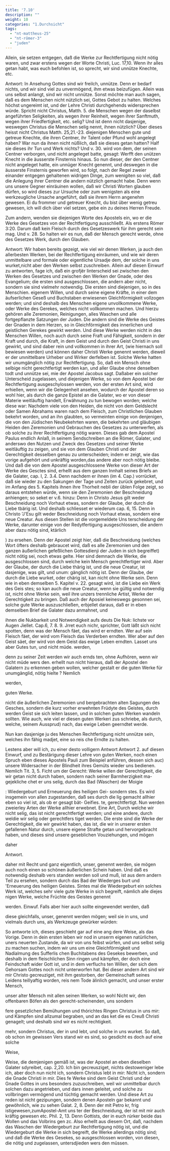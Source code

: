 ```yaml
---
title: '7.10'
description: ""
weight: 10
categories: "1.Durchsicht"
tags:
  - "nt-mattheus-25"
  - "nt-römer-3"
  - "juden"
---
```


<!-- seite 323 -->

Allein, sie setzen entgegen, daß die Werke zur
Rechtfertigung nicht nötig waren, und zwar erstens
wegen der Worte Christi, Luc. 17,10. Wenn ihr
alles getan habt, was euch befohlen ist, so sprecht,
wir sind unnütze Knechte, etc.

Antwort: In Ansehung Gottes sind wir freilch,
unnütze. Denn er bedarf nichts, und wir sind viel zu
unvermögend, ihm etwas beizufügen. Allein was uns
selbst anlangt, sind wir nicht unnütze. Sonst möchte
man auch sagen, daß es dem Menschen nicht nützlich
sei, Gottes Gebot zu halten. Welches höchst ungereimt
ist, und der Lehre Christi durchgehends widersprechen
würde. Spricht nicht Christus, Matth. 5.
die Menschen wegen der daselbst angeführten Seligkeiten,
als wegen ihrer Reinheit, wegen ihrer
Sanftmuth, wegen ihrer Friedfertigkeit, etc. selig?
Und ist denn nicht dasjenige, weswegen Christus die
Menschen selig nennt, ihnen nützlich? Über dieses heisst
nicht Christus Matth. 25,21.-23. diejenigen
Menschen gute und getreue Knechte, die ihren Centner,
ihr Talent oder Pfund wohl angelegt haben? War
nun da ihnen nicht nüßlich, daß sie dieses getan hatten?
Half sie dieses ihr Tun und Werk nichts? Und
v. 30. wird von dem, der seinen Centner verborgen,
und nicht angeleget batte, gesagt: Werfft den unützen
Knecht in die äusserste Finsternis hinaus.
So nun dieser, der den Centner nicht angeleget hatte,
ein unnüger Knecht genennt, und deswegen in die
äusserste Finsternis geworfen wird, so folgt, nach der
Regel zweier einander entgegen gehaltenen widrigen
Dinge, zum wenigiten so viel, daß die Anlegung ihrer
Centner die andern nützlich gemacht habe. Denn
wenn uns unsere Gegner einräuinen wollen, daß wir
Christi Worten glauben dürfen, so wird dieses zur
Ursuche oder zum wenigsten als eine werkzeugliche Ursache
angeführt, daß sie ihrem Herrn angenehm gewesen.<!-- seite 324 -->
Ei du frommer und getreuer Knecht,
du bist über wenig getreu gewesen, ich will dich
über viel setzen, gebe ein zu deines Herren Freude.

Zum andern, wenden sie diejenigen Worte des
Apostels ein, wo er die Werke des Gesetzes von der
Rechtfertigung ausschließt. Als erstens Römer 3:20.
Darum daß kein Fleisch durch des Gesetzeswerk
für ihm gerecht sein mag. Und v. 28. So halten
wir es nun, daß der Mensch gerecht werde,
ohne des Gesetzes Werk, durch den Glauben.

Antwort: Wir haben bereits gezeigt, wie viel wir
denen Werken, ja auch den allerbesten Werken, bei
der Rechtfertigung einräumen, und wie wir deren unmittelbare
und formale oder eigentliche Ursadje dem,
der solche in uns wurket,nicht aber den Werken selbst
zuschreiben. Allein auf diesen Einwurf zu antworten,
fage ich, daß ein grofjër linterscheid sei zwischen den
Werken des Gesetzes und zwischen den Werken der
Gnade, oder des Evangelium; die ersten sind ausgeschlossen,
die andern aber nicht, sondern sie sind vielmehr
notwendig. Die ersten sind diejenigen, so in des Menschien.
eigenem Willen, und durch seine eigene Kräfte,
in einer dem äufserlichen Geseß und Buchstaben erwiesenen
Gleichförmigkeit vollzogen werden; und sind deshalb
des Menschen eigene unvollkommene Werke, oder
Werke des Gerekes, welches nicht vollkommen machen.
Und hierzu gehören alle Zeremonien, Reinigungen,
alles Waschen und alle fortgepflanzte Satzungen
der Juden. Die andern sind die Werke des Geistes der
Gnaden in dem Herzen, so in Gleichförmigkeit des innerlichen
und geistlichen Gerekes gewirkt werden.
Und diese Werke werden nicht in des Menschen Willen,
noch auch durch seine Fraft und Fähigkeit, sondern in der
Kraft und durch, die Kraft, in dem Geist und durch den
Geist Christi in uns gewirkt, und sind daber rein und
vollkommen in ihrer Art, (wie hiernach soll bewiesen werden)<!-- seite 325 -->
und können daher Christi Werke genennt werden,
dieweil er der unınittelbare Urheber und Wirker
derfelben ist. Solche Werke hatten wir unumgänglich
nötig zur Rechtfertigung. So, daß ein Mensch ohne
selbige nicht gerechtfertigt werden kan, und aller Glaube
ohne denselben todt und unnütze sei, mie der Apostel
Jacobus sagt. Daßaber ein solcher Unterscheid zugelassen,
und diejenigen Werke, so von dem Apostel bei
der Rechtfertigung ausgeschylossen werden, von der ersten
Art sind, wird erhiellen, wenn wir die Gelegenheit ansehen,
wodurch der Apostel deren so wohl hier, als durch
die ganze Epistel an die Galater, wo er von dieser Materie
weitläuftig handelt, Erwähnung zu tun bewogen
worden; welche diese war: Nachdem viele von den
Heiden, die nicht von dem Geldslecht oder Samen
Ábrahams waren nach dem Fleisch, zum Christlichen
Glauben bekehrt worden, und an ihn glaubten, so vermeinten
einige von denjenigen, die von den Jüdischen
Neubekehrten waren, die bekehrten und gläubigen Heiden
den Zeremonien und Gebrauchen des Gesetzes zu unterwerfen,
als ob solche zu ihrer Rechtfertigung nötig
waren. Dieses gab dem Apostel Paulus endlich Anlaß,
in seinem Sendschreiben an die Römer, Galater, und
anderswo den Nutzen und Zweck des Gesetzes und seiner
Werke weitläuftig zu zeigen, und sie von dem Glauben
Christi und der Gerechtigkeit desselben genau zu unterscheiden;
indem er zeigt, wie das vorige aufgehört
und unkräftig worden,das andere aber noch nötig bleibe.
Und daß die von dem Apostel ausgeschlossene Werke
von dieser Art der Werke des Gesctes sind, erhellt aus
dem ganzen Innhalt seines Briefs an die Galater, cap.
I, 2. 3.4. Denn nachdem er ihnen (im 4. Cap.) vorrücket,
daß sie wieder zu den Sakungen der Tage und
Zeiten zurück gekebret, und im Anfang des 5. Kapitels
ihnen ihre Thorheit nebli der üblen Folge zeigt, so daraus
entstehen würde, wenn sie den Zeremonien der Beschneidung<!-- seite 326 -->
anhiengen; so seket er v.6. hinzu: Denn in
Christo Jesus gilt weder Beschneidung noch Vorhaut<!-- TODO -->
etwas, sondern der Glaube, der durch die Liebe tbärig ist. Und deshalb schliesset er wiederum cap. 6, 15. Denn in Christo 'J'Esu gilt weder Beschneidung noch Vorhaut etwas, sondern eine neue Creatur. Aus diesen Stellen ist die vorgemeldete Uns terscheidung der Werke, darunter einige von der Redytfertigung ausgeschlossen, die andern aber dazu nötig sind, ktärlich

) zu ersehen. Denn der Apostel zeigt hier, daß die Beschneidung (welches Wort öfters deshalb gebraucet wird, daß es alle Zeremonien und den ganzen äußerlichen gefeßlichen Gottesdienji der Juden in sich begreiffet) nicht nötig sei, noch etwas gelte. Hier sind demnach die Werke, die ausgeschlossen sind, durch welche kein Mensch gerechtfertiger wird. Aber der Glaube, der durch die Liebe thärig ist, und die neue Creatur, ist dasjenige, was gilt, und unum: gänglich nötig ist. Denn der Glaube, der durch die Liebe wurket, oder chärig ist, kan nicht ohne Werke sein. Denn wie in eben demselben 5. Kapitel v. 22. gesagt wird, ist die Liebe ein Werk des Geis stes; so kan auch die neue Creatur, wenn sie gültig und notwendig ist, nicht ohne Werke sein, weil ihre unzers trennliche Artist, Werke der Gerechtigkeit zu bringen. Daß auch der Aposiel keineswegs gesonnen sei, solche gute Werke auszuschließen, erbjellet daraus, daß er in eben demselben Brief die Galater dazu anmahnet, und

ihnen die Nukbarkeit und Notwendigkeit aufs deuts Die Nuk: lichste vor Augen Jiellet. Cap.6, 7. 8. 9. Jrret euch
nichr, sprichter, Gott láßt sich nicht spotten, denn
was der Mensch fäet, das wird er erndten. Wer
auf sein Fleisch fäet, der wird vom Fleisch das
Verderben erndten. Wer aber auf den Geist säet,
der wird von dem Geist das ewige Leben erndten.
Lasset uns aber Gutes tun, und nicht müde. werden,
<!-- seite 327 -->

denn zu seiner Zeit werden wir auch ernds ten, ohne Aufhören, wenn wir nicht müde wers den. erhellt nun nicht hieraus, daß der Apostel den Galatern zu erkennen geben wollen, welcher gestalt er die guten Werke für unumgänglid, nötig hielte ? Nemlich

werden,

guten Werke.

nicht die äußerlichen Zeremonien und bergebrachten alten Sagungen des Gesches, sondern die kurz vorher erwehnten Früdyte des Geistes, durch werden Geist sie sich leiten lassen, und in solchen guten Werken wandeln sollten. Wie auch, wie viel er diesen guten Werkeri zus schriebe, als durch, welche, seinem Aussprud) nach, das ewige Leben geerndtet werde.

Nun kan dasjenige ju des Menschen Rechtfertigung nicht unnütze sein, welches ihn fähig madjet, eine so reis che Erndte zu halten.

Lestens aber will ich, zu einer desto volligern Antwort Antwort 2. auf diesen Einwurf, und zu Bestärigung dieser Lehre von guten Werken, noch einen Spruch eben dieses Apostels Pauli zum Beispiel anführen, dessen sich auc) unsere Widersacher in der Blindheit ihres Gemüts wieder uns bedienen. Nemlich Tit. 3, 5. Ficht um der Gerecht: Werke willen der Gerechtigkeit, die wir getan nicht durch haben, sondern nach seiner Barmherzigkeit ma- gejekliche chet er uns selig, durch das Bad (Waschen) der Moigie

: Wiedergeburt und Erneuerung des heiligen Gei- sondern stes. Es wird insgemein von allen zugestanden, daß ses durch die lig gemacht allhier eben so viel ist, als ob er gesagt bät- Geifies. te, gerechtfertigt. Nun werden zweierley Arten der Werke allhier erwebnet. Eine Art, Durch welche wir nicht selig, das ist nicht gerechtfertigt werden; und eine andere, durch weldie wir selig oder gerechtfers tiget werden. Die erste sind die Werke der Gerechtigkeit, die wir gewirkt haben, das ist, die wir in unserer ersten gefallenen Natur durch, unsere eigene Strafte getan und hervorgebracht haben, und dieses sind unsere geseblichen Vouziehungen, und mögen

daher




Antwort.
<!-- seite 328 -->
daher mit Recht und ganz eigentlich, unser, genennt werden, sie mögen auch noch einen so schönen äußerlichen Schein haben. Und daß es notwendig deshalb vers standen werden soll und muß, ist aus dem andern Teil zu ersehen, sondern durch das Bad der Wiederges burt und 'Erneuerung des heiligen Geistes. Sintes mal die Wiedergeburt ein solches Werk ist, welches sehr viele gute Werke in sich begreift, nämlich alle diejes nigen Werke, welche Früchte des Geistes genennt

werden. Einwuf. Falls aber hier auch sollte eingewendet werden, daß

diese gleichfalls, unser, genennt werden mögen; weil sie in uns, und vielmals durch uns, als Werkzeuge gewürker würden:

So antworte ich, dieses geschieht gar auf eine ang dere Weise, als das Vorige. Denn in dein ersten leben wir nod in unserm eigenen natürlichen, uners neuerten Zustande, da wir von uns feibst würfen, und uns selbst selig zu machen suchen, indem wir uns um eine Gleichförmigkeit und Nadíalmung des Sufferlis chen Buchitabens des Gesekes bewerben, und deshalb in dem fleischlichen Sinn ringen und kämpfen, der doch eine Feindschaft wider Gott ist, und in dem verfluchs ten Willen, der sich dem Gehorsam Gottes noch nicht unterworfen hat. Bei dieser andern Art sind wir mir Christo gecreuziget, mit ihm gestorben, der Gemeinschaft seines Leidens teillyaftig worden, reis nem Tode älinlich gemacht, und unser erster Mensch,

unser alter Mensch mit allen seinen Werken, so wohl Nicht wir, den offenbaren Böfen als den gerecht-scheinenden, uns sondern

fere gesetzlichen Bemühungen und thórichtes Ringen Christus in uns mir: und Kämpfen sind allzumal begraben, und an das ket die es Creuß Christi genagelt; und deshalb sind wir es nicht rechtigkeit.

mehr, sondern Christus, der in und lebt, und solche in uns wurket. So daß, ob schon im gewissen Vers stand wir es sind, so gesdicht es doch auf eine solche

Weise,
<!-- seite 329 -->

Weise, die demjenigen gemäß ist, was der Apostel an eben dieselben Galater sdyreibet, cap. 2,20. Ich bin gecreusziget, nichts destoweniger lebe ich, aber doch nun nicht ich, sondern Christus lebt in mir: Nicht ich, sondern die Gnade Christi in mir. Dies fe Werke sind dem Geist Christi und der Gnade Gottes in uns besonders zuzuschreiben, weil wir unmittelbar durch solchen dazu angetrieben, und dars innen geleitet, und solche zu vollbringen vermögend und tüchtig gemacht werden. Und diese Art zu reden ist nicht gezipungen, sondern denen Aposteln gar bekannt und gewöhnlich, wie zu sehen Galat. 2, 8. Denn der mit Petro kr, frig istigewesen,zumApostel-Amt uns ter der Beschneidung, der ist mit mir auch kräftig gewesen etc. Phil. 2, 13. Denn Gottists, der in euch rúrker beide das Wollen und das Volbrins gen zc. Also erhellt aus diesem Ort, daß, nachdem das Waschen der Wiedergeburt zur Rechtfertigung nötig ist, und die Wiedergeburt die Werke in sich begreift, die Werke allerdings nötig sind; und daß die Werke des Gesekes, so ausgeschlossen worden, von diesen, die nötig und zugelassen, untersdjieden wers den müssen.
